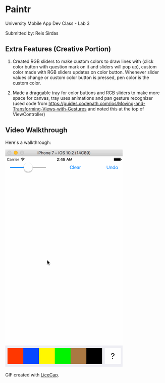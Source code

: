 # Paintr
University Mobile App Dev Class - Lab 3

Submitted by: Reis Sirdas

## Extra Features (Creative Portion)

1) Created RGB sliders to make custom colors to draw lines with (click color button with question mark on it and sliders will pop up), custom color made with RGB sliders updates on color button. Whenever slider values change or custom color button is pressed, pen color is the custom color.

2) Made a draggable tray for color buttons and RGB sliders to make more space for canvas, tray uses animations and pan gesture recognizer (used code from https://guides.codepath.com/ios/Moving-and-Transforming-Views-with-Gestures and noted this at the top of ViewController)

## Video Walkthrough 

Here's a walkthrough:

<img src='./walkthru3.gif' title='Video Walkthrough' width='' alt='Video Walkthrough' />

GIF created with [LiceCap](http://www.cockos.com/licecap/).
